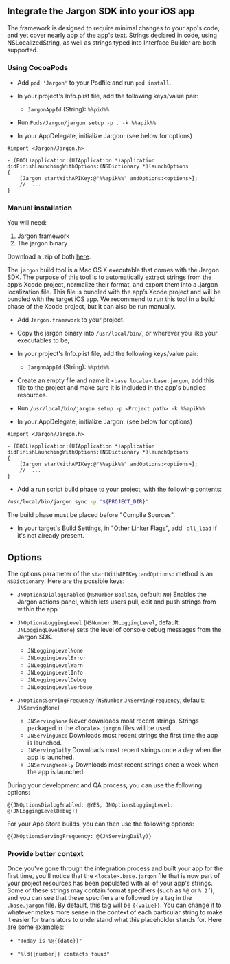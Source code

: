 ## Integrate the Jargon SDK into your iOS app

The framework is designed to require minimal changes to your app's code, and yet cover nearly app of the app's text. Strings declared in code, using NSLocalizedString, as well as strings typed into Interface Builder are both supported.

### Using CocoaPods

* Add `pod 'Jargon'` to your Podfile and run `pod install`.

* In your project's Info.plist file, add the following keys/value pair: 
    * `JargonAppId` (String): `%%pid%%`

* Run `Pods/Jargon/jargon setup -p . -k %%apik%%`

* In your AppDelegate, initialize Jargon: (see below for options)

```objc
#import <Jargon/Jargon.h>

- (BOOL)application:(UIApplication *)application didFinishLaunchingWithOptions:(NSDictionary *)launchOptions 
{   
    [Jargon startWithAPIKey:@"%%apik%%" andOptions:<options>];
    //  ...
}
```

### Manual installation

You will need:

1. Jargon.framework
2. The jargon binary


Download a .zip of both [here](https://github.com/colatris/jargon-ios-sdk/archive/master.zip).


The `jargon` build tool is a Mac OS X executable that comes with the Jargon SDK. The purpose of this tool is to automatically extract strings from the app’s Xcode project, normalize their format, and export them into a .jargon localization file. This file is bundled with the app’s Xcode project and will be bundled with the target iOS app. We recommend to run this tool in a build phase of the Xcode project, but it can also be run manually.


* Add `Jargon.framework` to your project.

* Copy the jargon binary into `/usr/local/bin/`, or wherever you like your executables to be, 

* In your project's Info.plist file, add the following keys/value pair: 
    * `JargonAppId` (String): `%%pid%%`

* Create an empty file and name it `<base locale>.base.jargon`, add this file to the project and make sure it is included in the app's bundled resources.

* Run `/usr/local/bin/jargon setup -p <Project path> -k %%apik%%`

* In your AppDelegate, initialize Jargon: (see below for options)

```objc
#import <Jargon/Jargon.h>

- (BOOL)application:(UIApplication *)application didFinishLaunchingWithOptions:(NSDictionary *)launchOptions 
{   
    [Jargon startWithAPIKey:@"%%apik%%" andOptions:<options>];
    //  ...
}
```
   
* Add a run script build phase to your project, with the following contents:

```bash
/usr/local/bin/jargon sync -p "${PROJECT_DIR}"
```

The build phase must be placed before "Compile Sources".


* In your target's Build Settings, in "Other Linker Flags", add `-all_load` if it's not already present.


## Options

The options parameter of the `startWithAPIKey:andOptions:` method is an `NSDictionary`. Here are the possible keys:

* `JNOptionsDialogEnabled` (`NSNumber` `Boolean`, default: `NO`) Enables the Jargon actions panel, which lets users pull, edit and push strings from within the app.

* `JNOptionsLoggingLevel` (`NSNumber` `JNLoggingLevel`, default: `JNLoggingLevelNone`) sets the level of console debug messages from the Jargon SDK.

    * `JNLoggingLevelNone`
    * `JNLoggingLevelError`
    * `JNLoggingLevelWarn`
    * `JNLoggingLevelInfo`
    * `JNLoggingLevelDebug`
    * `JNLoggingLevelVerbose`

* `JNOptionsServingFrequency` (`NSNumber` `JNServingFrequency`, default: `JNServingNone`)
    * `JNServingNone` Never downloads most recent strings. Strings packaged in the `<locale>.jargon` files will be used.
    * `JNServingOnce` Downloads most recent strings the first time the app is launched.
    * `JNServingDaily` Downloads most recent strings once a day when the app is launched.
    * `JNServingWeekly` Downloads most recent strings once a week when the app is launched.


During your development and QA process, you can use the following options:

```objc
@{JNOptionsDialogEnabled: @YES, JNOptionsLoggingLevel: @(JNLoggingLevelDebug)}
```

For your App Store builds, you can then use the following options:

```objc
@{JNOptionsServingFrequency: @(JNServingDaily)}
```


### Provide better context

Once you've gone through the integration process and built your app for the first time, you'll notice that the `<locale>.base.jargon` file that is now part of your project resources has been populated with all of your app's strings. Some of these strings may contain format specifiers (such as `%@` or `%.2f`), and you can see that these specifiers are followed by a tag in the `.base.jargon` file. By default, this tag will be `{{value}}`. You can change it to whatever makes more sense in the context of each particular string to make it easier for translators to understand what this placeholder stands for. Here are some examples:
    
* `"Today is %@{{date}}"`

* `"%ld{{number}} contacts found"`


